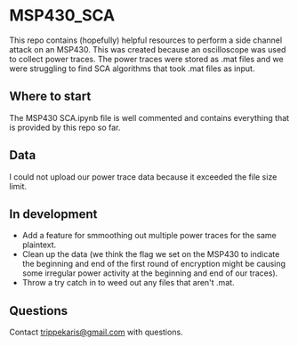 # MSP430_SCA
This repo contains (hopefully) helpful resources to perform a side channel attack on an MSP430. This was created because an oscilloscope was used to collect power traces. The power traces were stored as .mat files and we were struggling to find SCA algorithms that took .mat files as input. 

## Where to start
The MSP430 SCA.ipynb file is well commented and contains everything that is provided by this repo so far.

## Data
I could not upload our power trace data because it exceeded the file size limit.

## In development
- Add a feature for smmoothing out multiple power traces for the same plaintext.
- Clean up the data (we think the flag we set on the MSP430 to indicate the beginning and end of the first round of encryption might be causing some irregular power activity at the beginning and end of our traces).
- Throw a try catch in to weed out any files that aren't .mat.

## Questions
Contact trippekaris@gmail.com with questions.
